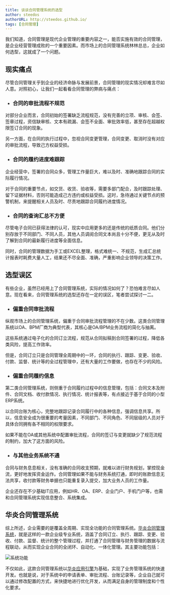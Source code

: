 ```yaml
---
title: 谈谈合同管理系统的选型
author: steedos
authorURL: http://steedos.github.io/
tags: [合同管理]
---
```


我们知道，合同管理是现代企业管理的重要内容之一，能否实施有效的合同管理，是企业经营管理成败的一个重要因素。而市场上的合同管理系统林林总总，企业如何选型，这就成了一个问题。

<!--truncate-->

## 现实痛点

尽管合同管理关乎到企业的经济命脉与发展前景，合同管理的现实情况却难言尽如人意。对照初心，让我们一起看看合同管理的弊病与痛点：

 - ### 合同的审批流程不规范

对部分企业而言，合同初始的签署缺乏流程规范，没有完善的立项、审核、会签、签章过程，资信缺审核、文本有疏漏、会签不全面、审批效率低，甚至存在超越权限签订合同的现象。

另一方面，在合同的执行过程中，忽视合同变更管理，合同变更、取消时没有对应的审批流程，导致己方权益受损。

 - ###  合同的履约进度难跟踪

企业经营中，签署的合同众多，管理工作量巨大，难以及时、准确地跟踪合同的实际履行情况。

对于合同的重要节点，如交货、收货、验收等，需要多部门配合，及时跟踪处理、留下证据材料，否则可能造成己方违约或权益受损。这时，急待通过关键节点的预警机制，来提醒相关人员及时、尽责地跟踪合同履约进度情况。

 - ###  合同的查询汇总不方便

尽管电子合同已获得法律的认可，现实中应用更多的还是传统的纸质合同。他们分别存放于不同部门、不同人员，其他人员调阅合同文本尚且十分不便，更无从及时了解到合同的最新履行进度等全面信息。

同时，合同的管理数据为手工或EXCEL整理，格式难统一、不规范，生成汇总统计报表时耗费大量人工，结果还不尽全面、准确，严重影响企业领导的决策工作。


## 选型误区

有些企业，虽然已经用上了合同管理系统，实际的情况如何了？恐怕难言尽如人意。现在看来，合同管理系统的选型还存在一定的误区，笔者尝试探讨一二。

 - ###  偏重合同审批流程

纵观市场上的合同管理系统，偏重于合同审批流程管理的不在少数。这类合同管理系统以OA、BPM厂商为典型代表，其核心是OA/BPM业务流程的简化与抽离。

这些系统通过电子化的合同订立流程，规范从合同拟稿到合同签署的过程，降低各类风险，提高工作效率。

但是，合同订立只是合同管理全周期中的一环，合同的执行、跟踪、变更、验收、付款、监督、统计等的全过程管理中，还有大量的工作要做，也存在不少的风险。

 - ###  偏重合同履约信息

第二类合同管理系统，则侧重于合同履约过程中的信息管理，包括：合同文本及附件、合同文档、收付款情况、执行情况、统计报表等，有点接近于基于合同的小型ERP系统。

以合同台账为核心，完整地跟踪记录合同履行中的各种信息，强调信息共享。所以，信息安全成为很重要的考量因素，不同部门、不同角色、不同层级的人员对于具体合同拥有各不相同的权限要求。

如果不能在OA或其他系统中配置审批流程，合同的签订与变更就缺少了规范流程的制约，加大了这方面的风险。

 - ###  与其他业务系统不通

合同与财务息息相关，没有准确的合同收支预期，就难以进行财务规划，掌控现金流，更好地发挥资金运作。合同管理如果不能与财务系统打通，即时的账款信息无法共享，收付款等财务单据也只能重复录入提交，加大业务人员的工作量。

企业还存在不少基础IT应用，例如HR、OA、ERP、企业门户、手机门户等，也需和合同管理系统实现信息整合、系统集成。

## 华炎合同管理系统

综上所述，企业需要的是覆盖全周期、实现全功能的合同管理系统。[华炎合同管理系统](https://developer.steedos.com/blog/2020/01/16/contract)，就是这样的一款企业级专业系统，涵盖了合同订立、执行、跟踪、变更、验收、付款、监督、统计的整个管理过程，并打通了合同管理与财务管理的数据与流程联动，从而实现企业合同的全闭环、自动化、一体化管理。其主要功能包括：

![系统功能](/assets/contract/contract1.png)

不仅如此，这款合同管理系统以[华炎应用引擎](https://developer.steedos.com/)为基础，实现了业务管理系统的快速开发。也就是说，对于系统中的申请表单、审批流程、台账记录等，企业自己就可以通过修改配置的方式，来快捷地进行优化开发，从而满足自身的管理制度和个性化要求。